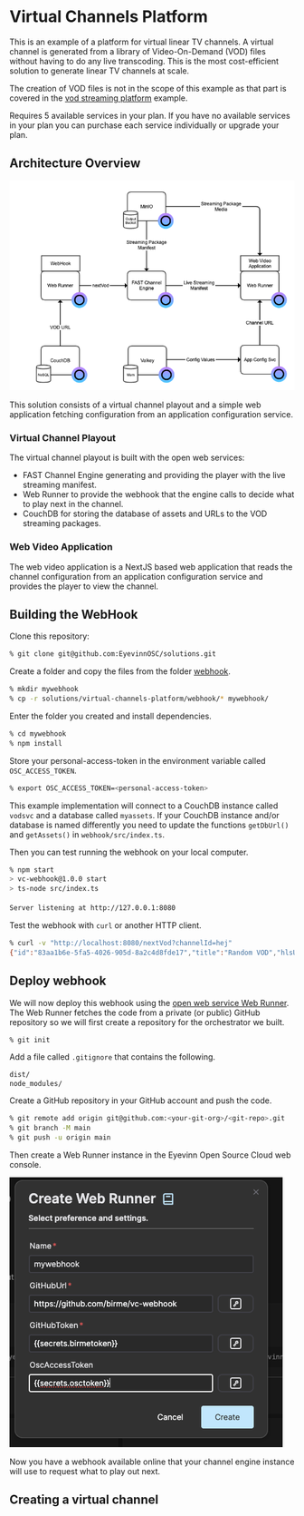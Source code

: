 # Virtual Channels Platform

This is an example of a platform for virtual linear TV channels. A virtual channel is
generated from a library of Video-On-Demand (VOD) files without having to do any
live transcoding. This is the most cost-efficient solution to generate linear TV channels at scale.

The creation of VOD files is not in the scope of this example as that part is covered in the [vod streaming platform](../vod-streaming-platform/) example.

Requires 5 available services in your plan. If you have no available services in your plan you can purchase each service individually or upgrade your plan.

## Architecture Overview

![Architecture](architecture.png)

This solution consists of a virtual channel playout and a simple web application fetching configuration from an application configuration service.

### Virtual Channel Playout

The virtual channel playout is built with the open web services:

- FAST Channel Engine generating and providing the player with the live streaming manifest.
- Web Runner to provide the webhook that the engine calls to decide what to play next in the channel.
- CouchDB for storing the database of assets and URLs to the VOD streaming packages.

### Web Video Application

The web video application is a NextJS based web application that reads the channel
configuration from an application configuration service and provides the player to view the
channel.

## Building the WebHook

Clone this repository:

```bash
% git clone git@github.com:EyevinnOSC/solutions.git
```

Create a folder and copy the files from the folder [webhook](webhook/).

```bash
% mkdir mywebhook
% cp -r solutions/virtual-channels-platform/webhook/* mywebhook/
```

Enter the folder you created and install dependencies.

```bash
% cd mywebhook
% npm install
```

Store your personal-access-token in the environment variable called `OSC_ACCESS_TOKEN`.

```bash
% export OSC_ACCESS_TOKEN=<personal-access-token>
```

This example implementation will connect to a CouchDB instance called `vodsvc` and a database called `myassets`. If your CouchDB instance and/or database is named differently you need to update the functions `getDbUrl()` and `getAssets()` in `webhook/src/index.ts`.

Then you can test running the webhook on your local computer.

```bash
% npm start
> vc-webhook@1.0.0 start
> ts-node src/index.ts

Server listening at http://127.0.0.1:8080
```

Test the webhook with `curl` or another HTTP client.

```bash
% curl -v "http://localhost:8080/nextVod?channelId=hej"
{"id":"83aa1b6e-5fa5-4026-905d-8a2c4d8fde17","title":"Random VOD","hlsUrl":"https://eyevinnlab-vodsvc.minio-minio.auto.prod.osaas.io/vodsvc/osc-reel4/83aa1b6e-5fa5-4026-905d-8a2c4d8fde17/index.m3u8"}
```

## Deploy webhook

We will now deploy this webhook using the [open web service Web Runner](https://app.osaas.io/dashboard/service/eyevinn-web-runner). The Web Runner
fetches the code from a private (or public) GitHub repository so we will first create
a repository for the orchestrator we built.

```bash
% git init
```

Add a file called `.gitignore` that contains the following.

```
dist/
node_modules/
```

Create a GitHub repository in your GitHub account and push the code. 

```bash
% git remote add origin git@github.com:<your-git-org>/<git-repo>.git
% git branch -M main
% git push -u origin main
```

Then create a Web Runner instance in the Eyevinn Open Source Cloud web console.

![Web Runner for Webhook](webhook.png)

Now you have a webhook available online that your channel engine instance will use to request what to play out next.

## Creating a virtual channel

